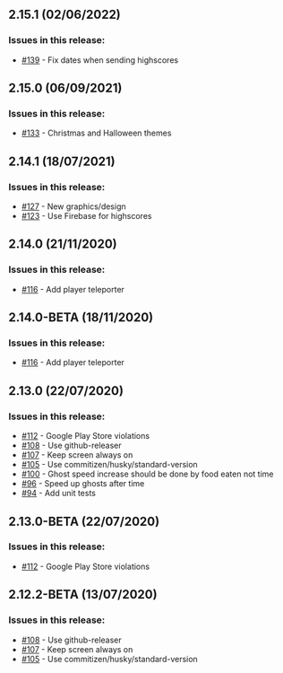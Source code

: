## 2.15.1 (02/06/2022) 


### Issues in this release:

* [#139](https://github.com/iamtomhewitt/vr-pacman/issues/139) - Fix dates when sending highscores



## 2.15.0 (06/09/2021) 


### Issues in this release:

* [#133](https://github.com/iamtomhewitt/vr-pacman/issues/133) - Christmas and Halloween themes



## 2.14.1 (18/07/2021) 


### Issues in this release:

* [#127](https://github.com/iamtomhewitt/vr-pacman/issues/127) - New graphics/design
* [#123](https://github.com/iamtomhewitt/vr-pacman/issues/123) - Use Firebase for highscores



## 2.14.0 (21/11/2020) 


### Issues in this release:

* [#116](https://github.com/iamtomhewitt/vr-pacman/issues/116) - Add player teleporter



## 2.14.0-BETA (18/11/2020) 


### Issues in this release:

* [#116](https://github.com/iamtomhewitt/vr-pacman/issues/116) - Add player teleporter



## 2.13.0 (22/07/2020) 


### Issues in this release:

* [#112](https://github.com/iamtomhewitt/vr-pacman/issues/112) - Google Play Store violations
* [#108](https://github.com/iamtomhewitt/vr-pacman/issues/108) - Use github-releaser
* [#107](https://github.com/iamtomhewitt/vr-pacman/issues/107) - Keep screen always on
* [#105](https://github.com/iamtomhewitt/vr-pacman/issues/105) - Use commitizen/husky/standard-version
* [#100](https://github.com/iamtomhewitt/vr-pacman/issues/100) - Ghost speed increase should be done by food eaten not time
* [#96](https://github.com/iamtomhewitt/vr-pacman/issues/96) - Speed up ghosts after time
* [#94](https://github.com/iamtomhewitt/vr-pacman/issues/94) - Add unit tests



## 2.13.0-BETA (22/07/2020) 


### Issues in this release:

* [#112](https://github.com/iamtomhewitt/vr-pacman/issues/112) - Google Play Store violations



## 2.12.2-BETA (13/07/2020) 


### Issues in this release:

* [#108](https://github.com/iamtomhewitt/vr-pacman/issues/108) - Use github-releaser
* [#107](https://github.com/iamtomhewitt/vr-pacman/issues/107) - Keep screen always on
* [#105](https://github.com/iamtomhewitt/vr-pacman/issues/105) - Use commitizen/husky/standard-version